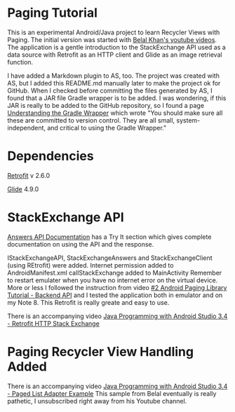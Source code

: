 # Paging Tutorial
This is an experimental Android/Java project to learn Recycler Views
with Paging. The initial version was started with [Belal Khan's youtube
videos](https://www.youtube.com/watch?v=eh4Wq7UrTok&list=PLk7v1Z2rk4hjCQw1RVoYPRdeIzwdz5_Fi).
The application is a gentle introduction to the StackExchange API used as a data source with Retrofit as an HTTP client and Glide as an image retrieval function.

I have added a Markdown plugin to AS, too. The project was created with
AS, but I added this README.md manually later to make the project ok for
GitHub. When I checked before committing the files generated by AS, I
found that a JAR file Gradle wrapper is to be added. I was wondering, if
this JAR is really to be added to the GitHub repository, so I found a
page
[Understanding the Gradle Wrapper](https://medium.com/@bherbst/understanding-the-gradle-wrapper-a62f35662ab7)
which wrote "You should make sure all these are committed to version
control. They are all small, system-independent, and critical to using
the Gradle Wrapper."

# Dependencies
[Retrofit](https://square.github.io/retrofit/) v 2.6.0 

[Glide](https://github.com/bumptech/glide) 4.9.0

# StackExchange API
[Answers API Documentation](http://api.stackexchange.com/docs/answers) has a Try It section which gives complete documentation on using the API and the response.

IStackExchangeAPI, StackExchangeAnswers and StackExchangeClient (using
REtrofit) were added. Internet permission added to AndroidManifest.xml
callStackExchange added to MainActivity Remember to restart emulater
when you have no internet error on the virtual device. More or less I
followed the instruction from video
[#2 Android Paging Library Tutorial - Backend API](https://www.youtube.com/watch?v=sCfq8yAd_CA&list=PLk7v1Z2rk4hjCQw1RVoYPRdeIzwdz5_Fi&index=2)
and I tested the application both in emulator and on my Note 8. This
Retrofit is really greate and easy to use. 

There is an accompanying video [Java Programming with Android Studio 3.4 - Retrofit HTTP Stack Exchange](https://www.youtube.com/watch?v=PdfwtJOOuFw&list=PLeLsYxj1gjvHV_WpEFbmYhEfJY3sBYa0X&index=1)

# Paging Recycler View Handling Added
There is an accompanying video
[Java Programming with Android Studio 3.4 - Paged List Adapter Example](https://www.youtube.com/watch?v=33lRvzgmzDs&list=PLeLsYxj1gjvHV_WpEFbmYhEfJY3sBYa0X&index=2)
This sample from Belal eventually is really pathetic, I unsubscribed
right away from his Youtube channel.